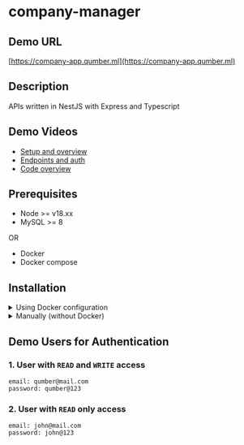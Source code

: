 # company-manager

## Demo URL

[https://company-app.qumber.ml](https://company-app.qumber.ml)

## Description

APIs written in NestJS with Express and Typescript

## Demo Videos

- [Setup and overview](https://www.loom.com/share/d02f72857ab148448a7cfd21385921a3)
- [Endpoints and auth](https://www.loom.com/share/b0d62e95a86542b3a15600f577c8ba1c)
- [Code overview](https://www.loom.com/share/f03e96a84fac4770af77366e6e1cf3ec)

## Prerequisites

- Node >= v18.xx
- MySQL >= 8

OR

- Docker
- Docker compose

## Installation

<details>
    <summary>Using Docker configuration</summary>

When using Docker configuration, run the following to start MySQL server,
 NestJS backend, run migrations, populate the users table and start the app:

```bash
$ cp .env.docker.example .env
$ docker compose up --build
```

</details>

<details>
    <summary>Manually (without Docker)</summary>

Follow the following steps to set up the project manually:

### Install dependencies

```bash
$ npm install
```

### Create .env file

```bash
$ cp .env.example .env
```

Change MySQL credentials in the `.env` file as needed.

### Run TypeORM migrations

Ensure that you have a MySQL server running and the `.env` file has its details.
Then run the following:

```bash
$ npm run migration:run
```

### Running the app

```bash
# development
$ npm run start

# watch mode
$ npm run start:dev

# watch mode with debugger attached
$ npm run start:debug

# production mode
$ npm run start:prod
```

</details>


## Demo Users for Authentication

### 1. User with `READ` and `WRITE` access

    email: qumber@mail.com
    password: qumber@123

### 2. User with `READ` only access

    email: john@mail.com
    password: john@123
